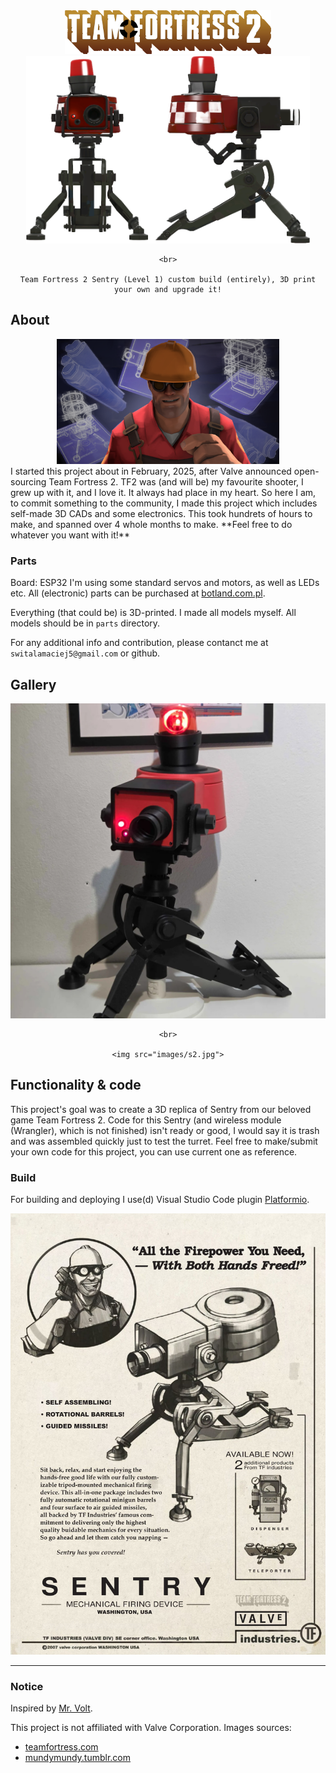 <div align="center">
    <img src="images/banner.jpg" alt="banner" height="70">
    <img src="images/raw-sentry.png" alt="sentry" height="300">

    <br>

    Team Fortress 2 Sentry (Level 1) custom build (entirely), 3D print your own and upgrade it!
</div>


## About

<div align="center">
    <img src="images/engie.png", height="200">
</div>
I started this project about in February, 2025, after Valve announced open-sourcing Team Fortress 2.
TF2 was (and will be) my favourite shooter, I grew up with it, and I love it. 
It always had place in my heart. So here I am, to commit something to the community, I made this project
which includes self-made 3D CADs and some electronics. 
This took hundrets of hours to make, and spanned over 4 whole months to make.
**Feel free to do whatever you want with it!**

### Parts

Board: ESP32
I'm using some standard servos and motors, as well as LEDs etc. 
All (electronic) parts can be purchased at [botland.com.pl](https://www.botland.com/pl).

Everything (that could be) is 3D-printed. I made all models myself.
All models should be in `parts` directory.

For any additional info and contribution, please contanct me at `switalamaciej5@gmail.com` or github.

## Gallery

<div align="center">
    <img src="images/s1.jpg">

    <br>

    <img src="images/s2.jpg">
</div>

## Functionality & code

This project's goal was to create a 3D replica of Sentry from our beloved game Team Fortress 2.
Code for this Sentry (and wireless module (Wrangler), which is not finished) isn't ready or good, 
I would say it is trash and was assembled quickly just to test the turret. Feel free to make/submit
your own code for this project, you can use current one as reference. 

### Build

For building and deploying I use(d) Visual Studio Code plugin [Platformio](https://platformio.org/).

<div align="center">
    <img src="images/manual.jpg" alt="manual">
</div>

---

### Notice

Inspired by [Mr. Volt](https://www.youtube.com/@MrVolt).

This project is not affiliated with Valve Corporation.
Images sources:
- [teamfortress.com](https://www.teamfortress.com)
- [mundymundy.tumblr.com](https://mundymundy.tumblr.com/post/672858009940213760/hello-can-you-do-general-relationship-headcanons)
